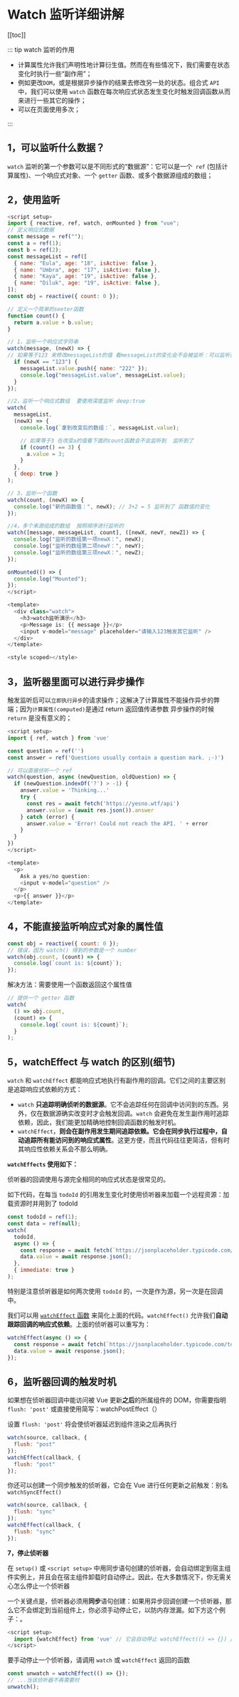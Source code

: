 # Watch 监听详细讲解

[[toc]]

::: tip watch 监听的作用

- 计算属性允许我们声明性地计算衍生值。然而在有些情况下，我们需要在状态变化时执行一些“副作用”；  
- 例如更改`DOM`，或是根据异步操作的结果去修改另一处的状态。组合式 `API` 中，我们可以使用 `watch` 函数在每次响应式状态发生变化时触发回调函数从而来进行一些其它的操作；  
- 可以在页面使用多次；

:::

## 1，可以监听什么数据？

`watch` 监听的第一个参数可以是不同形式的“数据源”：它可以是一个` ref` (包括计算属性)、一个响应式对象、一个 `getter` 函数、或多个数据源组成的数组；

## 2，使用监听

```javascript
<script setup>
import { reactive, ref, watch, onMounted } from "vue";
// 定义响应式数据
const message = ref("");
const a = ref(1);
const b = ref(2);
const messageList = ref([
  { name: "Eula", age: "18", isActive: false },
  { name: "Umbra", age: "17", isActive: false },
  { name: "Kaya", age: "19", isActive: false },
  { name: "Diluk", age: "19", isActive: false },
]);
const obj = reactive({ count: 0 });

// 定义一个简单的seeter函数
function count() {
  return a.value + b.value;
}

// 1，监听一个响应式字符串
watch(message, (newX) => {
// 如果等于123 来修改messageList的值 看messageList的变化会不会被监听：可以监听到 数组需要添加深度监听
  if (newX == "123") {
    messageList.value.push({ name: "222" });
    console.log("messageList.value", messageList.value);
  }
});

//2，监听一个响应式数组  要使用深度监听 deep:true
watch(
  messageList,
  (newX) => {
    console.log(`拿到改变后的数组：`, messageList.value);

    // 如果等于3 在改变a的值看下面的count函数会不会监听到  监听到了
    if (count() == 3) {
      a.value = 3;
    }
  },
  { deep: true }
);

// 3，监听一个函数
watch(count, (newX) => {
  console.log("新的函数值：", newX); // 3+2 = 5 监听到了 函数值的变化
});

//4，多个来源组成的数组  按照顺序进行监听的
watch([message, messageList, count], ([newX, newY, newZ]) => {
  console.log("监听的数组第一项newX：", newX);
  console.log("监听的数组第二项newY：", newY);
  console.log("监听的数组第三项newX：", newZ);
});

onMounted(() => {
  console.log("Mounted");
});
</script>

<template>
  <div class="watch">
    <h3>watch监听演示</h3>
    <p>Message is: {{ message }}</p>
    <input v-model="message" placeholder="请输入123触发其它监听" />
  </div>
</template>

<style scoped></style>

```

## 3，监听器里面可以进行异步操作

触发监听后可以`立即执行异步`的请求操作；这解决了计算属性不能操作异步的弊端；因为`计算属性(computed)`是通过 return 返回值传递参数 异步操作的时候 `return` 是没有意义的；

```javascript
<script setup>
import { ref, watch } from 'vue'

const question = ref('')
const answer = ref('Questions usually contain a question mark. ;-)')

// 可以直接侦听一个 ref
watch(question, async (newQuestion, oldQuestion) => {
  if (newQuestion.indexOf('?') > -1) {
    answer.value = 'Thinking...'
    try {
      const res = await fetch('https://yesno.wtf/api')
      answer.value = (await res.json()).answer
    } catch (error) {
      answer.value = 'Error! Could not reach the API. ' + error
    }
  }
})
</script>

<template>
  <p>
    Ask a yes/no question:
    <input v-model="question" />
  </p>
  <p>{{ answer }}</p>
</template>

```

## 4，不能直接监听响应式对象的属性值

```javascript
const obj = reactive({ count: 0 });
// 错误，因为 watch() 得到的参数是一个 number
watch(obj.count, (count) => {
  console.log(`count is: ${count}`);
});
```

解决方法：需要使用一个函数返回这个属性值

```javascript
// 提供一个 getter 函数
watch(
  () => obj.count,
  (count) => {
    console.log(`count is: ${count}`);
  }
);
```

## 5，watchEffect 与 watch 的区别(细节)

`watch` 和 `watchEffect` 都能响应式地执行有副作用的回调。它们之间的主要区别是追踪响应式依赖的方式：

- `watch` **只追踪明确侦听的数据源**。它不会追踪任何在回调中访问到的东西。另外，仅在数据源确实改变时才会触发回调。`watch` 会避免在发生副作用时追踪依赖，因此，我们能更加精确地控制回调函数的触发时机。
- `watchEffect`，**则会在副作用发生期间追踪依赖。它会在同步执行过程中，自动追踪所有能访问到的响应式属性**。这更方便，而且代码往往更简洁，但有时其响应性依赖关系会不那么明确。

**`watchEffects` 使用如下：**

侦听器的回调使用与源完全相同的响应式状态是很常见的。

如下代码，在每当 `todoId` 的引用发生变化时使用侦听器来加载一个远程资源：加载资源时并用到了 todoId

```js
const todoId = ref(1);
const data = ref(null);
watch(
  todoId,
  async () => {
    const response = await fetch(`https://jsonplaceholder.typicode.com/todos/${todoId.value}`);
    data.value = await response.json();
  },
  { immediate: true }
);
```

特别是注意侦听器是如何两次使用 `todoId` 的，一次是作为源，另一次是在回调中。

我们可以用 [`watchEffect` 函数](https://cn.vuejs.org/api/reactivity-core.html#watcheffect) 来简化上面的代码。`watchEffect()` 允许我们**自动跟踪回调的响应式依赖**。上面的侦听器可以重写为：

```js
watchEffect(async () => {
  const response = await fetch(`https://jsonplaceholder.typicode.com/todos/${todoId.value}`);
  data.value = await response.json();
});
```

## 6，监听器回调的触发时机

如果想在侦听器回调中能访问被 Vue 更新**之后**的所属组件的 DOM，你需要指明 `flush: 'post'` 或直接使用简写：watchPostEffect（）

设置 `flush: 'post'` 将会使侦听器延迟到组件渲染之后再执行

```js
watch(source, callback, {
  flush: "post"
});
watchEffect(callback, {
  flush: "post"
});
```

你还可以创建一个同步触发的侦听器，它会在 Vue 进行任何更新之前触发：别名 `watchSyncEffect()`

```js
watch(source, callback, {
  flush: "sync"
});
watchEffect(callback, {
  flush: "sync"
});
```

**7，停止侦听器**

在 `setup()` 或 `<script setup>` 中用同步语句创建的侦听器，会自动绑定到宿主组件实例上，并且会在宿主组件卸载时自动停止。因此，在大多数情况下，你无需关心怎么停止一个侦听器

一个关键点是，侦听器必须用**同步**语句创建：如果用异步回调创建一个侦听器，那么它不会绑定到当前组件上，你必须手动停止它，以防内存泄漏。如下方这个例子：。

```js
<script setup>
  import {watchEffect} from 'vue' // 它会自动停止 watchEffect(() => {}) // ...这个则不会！ setTimeout(() => {watchEffect(() => {})}, 100)
</script>
```

要手动停止一个侦听器，请调用 `watch` 或 `watchEffect` 返回的函数

```js
const unwatch = watchEffect(() => {});
// ...当该侦听器不再需要时
unwatch();
```
